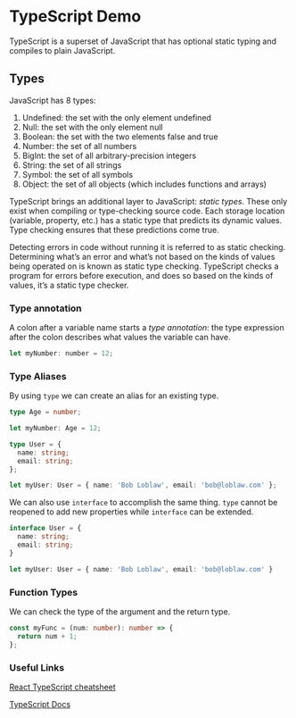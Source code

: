 # TypeScript Demo

TypeScript is a superset of JavaScript that has optional static typing and compiles to plain JavaScript.

## Types

JavaScript has 8 types:

1. Undefined: the set with the only element undefined
2. Null: the set with the only element null
3. Boolean: the set with the two elements false and true
4. Number: the set of all numbers
5. BigInt: the set of all arbitrary-precision integers
6. String: the set of all strings
7. Symbol: the set of all symbols
8. Object: the set of all objects (which includes functions and arrays)

TypeScript brings an additional layer to JavaScript: _static types_. These only exist when compiling or type-checking source code. Each storage location (variable, property, etc.) has a static type that predicts its dynamic values. Type checking ensures that these predictions come true.

Detecting errors in code without running it is referred to as static checking. Determining what’s an error and what’s not based on the kinds of values being operated on is known as static type checking. TypeScript checks a program for errors before execution, and does so based on the kinds of values, it’s a static type checker.

### Type annotation

A colon after a variable name starts a _type annotation_: the type expression after the colon describes what values the variable can have.

```javascript
let myNumber: number = 12;
```

### Type Aliases

By using `type` we can create an alias for an existing type.

```typescript
type Age = number;

let myNumber: Age = 12;
```

```typescript
type User = {
  name: string;
  email: string;
};

let myUser: User = { name: 'Bob Loblaw', email: 'bob@loblaw.com' };
```

We can also use `interface` to accomplish the same thing. `type` cannot be reopened to add new properties while `interface` can be extended.

```typescript
interface User = {
  name: string;
  email: string;
}

let myUser: User = { name: 'Bob Loblaw', email: 'bob@loblaw.com' }
```

### Function Types

We can check the type of the argument and the return type.

```typescript
const myFunc = (num: number): number => {
  return num + 1;
};
```

### Useful Links
[React TypeScript cheatsheet](https://react-typescript-cheatsheet.netlify.app/docs/basic/setup/)

[TypeScript Docs](https://www.typescriptlang.org/docs/)
